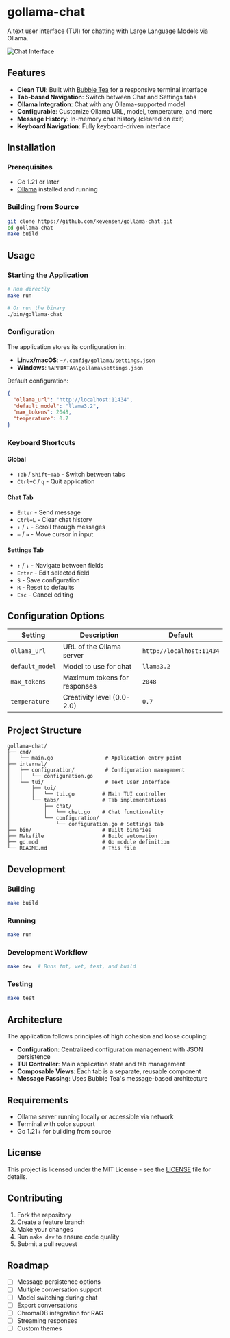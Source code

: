 # gollama-chat

A text user interface (TUI) for chatting with Large Language Models via Ollama.

![Chat Interface](screenshot.png)

## Features

- **Clean TUI**: Built with [Bubble Tea](https://github.com/charmbracelet/bubbletea) for a responsive terminal interface
- **Tab-based Navigation**: Switch between Chat and Settings tabs
- **Ollama Integration**: Chat with any Ollama-supported model
- **Configurable**: Customize Ollama URL, model, temperature, and more
- **Message History**: In-memory chat history (cleared on exit)
- **Keyboard Navigation**: Fully keyboard-driven interface

## Installation

### Prerequisites

- Go 1.21 or later
- [Ollama](https://ollama.ai/) installed and running

### Building from Source

```bash
git clone https://github.com/kevensen/gollama-chat.git
cd gollama-chat
make build
```

## Usage

### Starting the Application

```bash
# Run directly
make run

# Or run the binary
./bin/gollama-chat
```

### Configuration

The application stores its configuration in:
- **Linux/macOS**: `~/.config/gollama/settings.json`
- **Windows**: `%APPDATA%\gollama\settings.json`

Default configuration:
```json
{
  "ollama_url": "http://localhost:11434",
  "default_model": "llama3.2",
  "max_tokens": 2048,
  "temperature": 0.7
}
```

### Keyboard Shortcuts

#### Global
- `Tab` / `Shift+Tab` - Switch between tabs
- `Ctrl+C` / `q` - Quit application

#### Chat Tab
- `Enter` - Send message
- `Ctrl+L` - Clear chat history
- `↑` / `↓` - Scroll through messages
- `←` / `→` - Move cursor in input

#### Settings Tab
- `↑` / `↓` - Navigate between fields
- `Enter` - Edit selected field
- `S` - Save configuration
- `R` - Reset to defaults
- `Esc` - Cancel editing

## Configuration Options

| Setting | Description | Default |
|---------|-------------|---------|
| `ollama_url` | URL of the Ollama server | `http://localhost:11434` |
| `default_model` | Model to use for chat | `llama3.2` |
| `max_tokens` | Maximum tokens for responses | `2048` |
| `temperature` | Creativity level (0.0-2.0) | `0.7` |

## Project Structure

```
gollama-chat/
├── cmd/
│   └── main.go                 # Application entry point
├── internal/
│   ├── configuration/          # Configuration management
│   │   └── configuration.go
│   └── tui/                    # Text User Interface
│       ├── tui/
│       │   └── tui.go         # Main TUI controller
│       └── tabs/              # Tab implementations
│           ├── chat/
│           │   └── chat.go    # Chat functionality
│           └── configuration/
│               └── configuration.go # Settings tab
├── bin/                       # Built binaries
├── Makefile                   # Build automation
├── go.mod                     # Go module definition
└── README.md                  # This file
```

## Development

### Building

```bash
make build
```

### Running

```bash
make run
```

### Development Workflow

```bash
make dev  # Runs fmt, vet, test, and build
```

### Testing

```bash
make test
```

## Architecture

The application follows principles of high cohesion and loose coupling:

- **Configuration**: Centralized configuration management with JSON persistence
- **TUI Controller**: Main application state and tab management
- **Composable Views**: Each tab is a separate, reusable component
- **Message Passing**: Uses Bubble Tea's message-based architecture

## Requirements

- Ollama server running locally or accessible via network
- Terminal with color support
- Go 1.21+ for building from source

## License

This project is licensed under the MIT License - see the [LICENSE](LICENSE) file for details.

## Contributing

1. Fork the repository
2. Create a feature branch
3. Make your changes
4. Run `make dev` to ensure code quality
5. Submit a pull request

## Roadmap

- [ ] Message persistence options
- [ ] Multiple conversation support
- [ ] Model switching during chat
- [ ] Export conversations
- [ ] ChromaDB integration for RAG
- [ ] Streaming responses
- [ ] Custom themes
